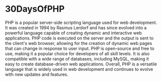 # 30DaysOfPHP

PHP is a popular server-side scripting language used for web development. It was created in 1994 by Rasmus Lerdorf and has since evolved into a powerful language capable of creating dynamic and interactive web applications. PHP code is executed on the server and the output is sent to the client's web browser, allowing for the creation of dynamic web pages that can change in response to user input. PHP is open-source and free to use, making it a popular choice for developers of all skill levels. It is also compatible with a wide range of databases, including MySQL, making it easy to create database-driven web applications. Overall, PHP is a versatile language that is widely used in web development and continues to evolve with new updates and features.
